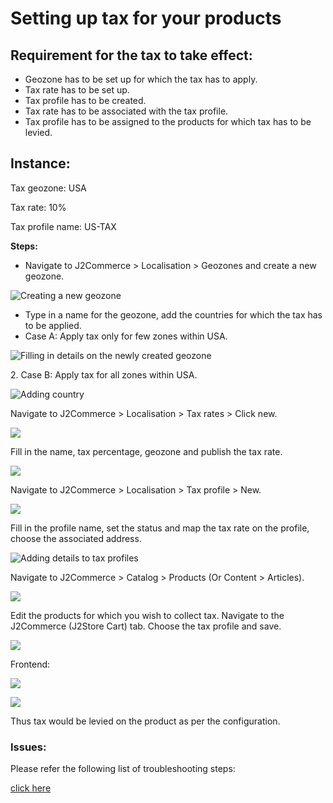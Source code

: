 # Setting up tax for your products

## Requirement for the tax to take effect: <a href="#requirement-for-the-tax-to-take-effect" id="requirement-for-the-tax-to-take-effect"></a>

* Geozone has to be set up for which the tax has to apply.
* Tax rate has to be set up.
* Tax profile has to be created.
* Tax rate has to be associated with the tax profile.
* Tax profile has to be assigned to the products for which tax has to be levied.

## Instance: <a href="#instance" id="instance"></a>

Tax geozone: USA

Tax rate: 10%

Tax profile name: US-TAX

**Steps:**

* Navigate to J2Commerce > Localisation > Geozones and create a new geozone.

![Creating a new geozone](../.gitbook/assets/tax_geo_zone.webp)

* Type in a name for the geozone, add the countries for which the tax has to be applied.
* Case A: Apply tax only for few zones within USA.

![Filling in details on the newly created geozone](../.gitbook/assets/tax_geo_zone1.webp)

2\. Case B: Apply tax for all zones within USA.

![Adding country](../.gitbook/assets/tax_geo_zone2.webp)

Navigate to J2Commerce > Localisation > Tax rates > Click new.

![](../.gitbook/assets/tax_rate.webp)

Fill in the name, tax percentage, geozone and publish the tax rate.

![](../.gitbook/assets/tax_rate1.webp)

Navigate to J2Commerce > Localisation > Tax profile > New.

![](../.gitbook/assets/tax_profile.webp)

Fill in the profile name, set the status and map the tax rate on the profile, choose the associated address.

![Adding details to tax profiles](../.gitbook/assets/tax_profile1.webp)

Navigate to J2Commerce > Catalog > Products (Or Content > Articles).

![](../.gitbook/assets/product_list.webp)

Edit the products for which you wish to collect tax. Navigate to the J2Commerce (J2Store Cart) tab. Choose the tax profile and save.

![](../.gitbook/assets/tax_rate2.webp)

Frontend:

![](../.gitbook/assets/setting-tax-front.png)

![](../.gitbook/assets/setting-tax-in-cart-page.png)

Thus tax would be levied on the product as per the configuration.

### Issues: <a href="#issues" id="issues"></a>

Please refer the following list of troubleshooting steps:

[click here](https://docs.j2store.org/catalog/setting-up-tax-for-your-products/\[http://docs.j2store.org/troubleshooting-guide/troubleshooting-tax-issues]\(%3Chttp:/docs.j2store.org/troubleshooting-guide/troubleshooting-tax-issues%3E\))
